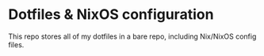 # Dotfiles & NixOS configuration

This repo stores all of my dotfiles in a bare repo, including Nix/NixOS config files.